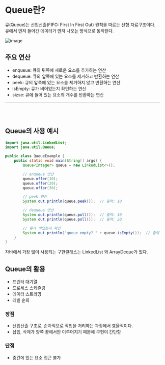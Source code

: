 # Queue란?
큐(Queue)는 선입선출(FIFO: First In First Out) 원칙을 따르는 선형 자료구조이다. 큐에서 먼저 들어간 데이터가 먼저 나오는 방식으로 동작한다.

![image](https://github.com/user-attachments/assets/5356e7d9-debd-459e-9320-83569b552ee3)

## 주요 연산
- enqueue: 큐의 뒤쪽에 새로운 요소를 추가하는 연산
- dequeue: 큐의 앞쪽에 있는 요소를 제거하고 반환하는 연산
- peek: 큐의 앞쪽에 있는 요소를 제거하지 않고 반환하는 연산
- isEmpty: 큐가 비어있는지 확인하는 연산
- sizse: 큐에 들어 있는 요소의 개수를 반환하는 연산

<hr>
<br><br>

## Queue의 사용 예시
```Java
import java.util.LinkedList;
import java.util.Queue;

public class QueueExample {
    public static void main(String[] args) {
        Queue<Integer> queue = new LinkedList<>();

        // enqueue 연산
        queue.offer(10);
        queue.offer(20);
        queue.offer(30);

        // peek 연산
        System.out.println(queue.peek());  // 출력: 10

        // dequeue 연산
        System.out.println(queue.poll());  // 출력: 10
        System.out.println(queue.poll());  // 출력: 20

        // 큐가 비었는지 확인
        System.out.println("queue empty? " + queue.isEmpty());  // 출력: false
    }
}
```
자바에서 가장 많이 사용되는 구현클래스는 LinkedList 와 ArrayDeque가 있다.

## Queue의 활용
- 프린터 대기열
- 프로세스 스케줄링
- 데이터 스트리밍
- 레벨 순회

### 장점
- 선입선출 구조로, 순차적으로 작업을 처리하는 과정에서 효율적이다.
- 삽입, 삭제가 양쪽 끝에서만 이루어지기 때문에 구현이 간단함
### 단점
- 중간에 있는 요소 접근 불가
